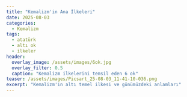 ```yaml
---
title: "Kemalizm'in Ana İlkeleri"
date: 2025-08-03
categories:
  - Kemalizm
tags:
  - atatürk
  - altı ok
  - ilkeler
header:
  overlay_image: /assets/images/6ok.jpg
  overlay_filter: 0.5
  caption: "Kemalizm ilkelerini temsil eden 6 ok"
teaser: /assets/images/Picsart_25-08-03_11-41-10-036.png
excerpt: "Kemalizm'in altı temel ilkesi ve günümüzdeki anlamları"
---
```

